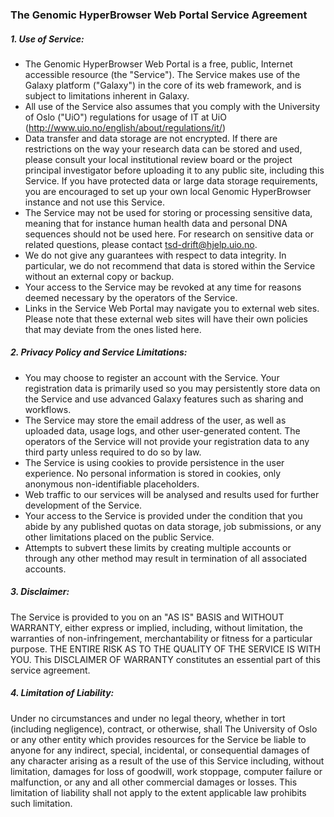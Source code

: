 ### The Genomic HyperBrowser Web Portal Service Agreement

##### 1. _Use of Service:_
- The Genomic HyperBrowser Web Portal is a free, public, Internet accessible resource (the "Service"). The Service makes use of the Galaxy platform ("Galaxy") in the core of its web framework, and is subject to limitations inherent in Galaxy.
- All use of the Service also assumes that you comply with the University of Oslo ("UiO") regulations for usage of IT at UiO (http://www.uio.no/english/about/regulations/it/)
- Data transfer and data storage are not encrypted. If there are restrictions on the way your research data can be stored and used, please consult your local institutional review board or the project principal investigator before uploading it to any public site, including this Service. If you have protected data or large data storage requirements, you are encouraged to set up your own local Genomic HyperBrowser instance and not use this Service.
- The Service may not be used for storing or processing sensitive data, meaning that for instance human health data and personal DNA sequences should not be used here. For research on sensitive data or related questions, please contact tsd-drift@hjelp.uio.no.
- We do not give any guarantees with respect to data integrity. In particular, we do not recommend that data is stored within the Service without an external copy or backup.
- Your access to the Service may be revoked at any time for reasons deemed necessary by the operators of the Service.
- Links in the Service Web Portal may navigate you to external web sites. Please note that these external web sites will have their own policies that may deviate from the ones listed here.

##### 2. _Privacy Policy and Service Limitations:_
- You may choose to register an account with the Service. Your registration data is primarily used so you may persistently store data on the Service and use advanced Galaxy features such as sharing and workflows.
- The Service may store the email address of the user, as well as uploaded data, usage logs, and other user-generated content. The operators of the Service will not provide your registration data to any third party unless required to do so by law.
- The Service is using cookies to provide persistence in the user experience. No personal information is stored in cookies, only anonymous non-identifiable placeholders.
- Web traffic to our services will be analysed and results used for further development of the Service.
- Your access to the Service is provided under the condition that you abide by any published quotas on data storage, job submissions, or any other limitations placed on the public Service.
- Attempts to subvert these limits by creating multiple accounts or through any other method may result in termination of all associated accounts.

##### 3. _Disclaimer:_
The Service is provided to you on an "AS IS" BASIS and WITHOUT WARRANTY, either express or implied, including, without limitation, the warranties of non-infringement, merchantability or fitness for a particular purpose. THE ENTIRE RISK AS TO THE QUALITY OF THE SERVICE IS WITH YOU. This DISCLAIMER OF WARRANTY constitutes an essential part of this service agreement.

##### 4. _Limitation of Liability:_ 
Under no circumstances and under no legal theory, whether in tort (including negligence), contract, or otherwise, shall The University of Oslo or any other entity which provides resources for the Service be liable to anyone for any indirect, special, incidental, or consequential damages of any character arising as a result of the use of this Service including, without limitation, damages for loss of goodwill, work stoppage, computer failure or malfunction, or any and all other commercial damages or losses. This limitation of liability shall not apply to the extent applicable law prohibits such limitation.
